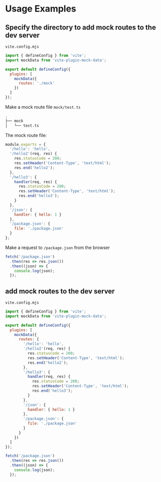 # Usage Examples

## Specify the directory to add mock routes to the dev server

`vite.config.mjs`
```js
import { defineConfig } from 'vite';
import mockData from 'vite-plugin-mock-data';

export default defineConfig({
  plugins: [
    mockData({
      routes: './mock'
    })
  ]
});
```

Make a mock route file `mock/test.ts`
```txt
.
├── mock
│   └── test.ts
```

The mock route file:
```js
module.exports = {
  '/hello': 'hello',
  '/hello2'(req, res) {
    res.statusCode = 200;
    res.setHeader('Content-Type', 'text/html');
    res.end('hello2');
  },
  '/hello3': {
    handler(req, res) {
      res.statusCode = 200;
      res.setHeader('Content-Type', 'text/html');
      res.end('hello3');
    }
  },
  '/json': {
    handler: { hello: 1 }
  },
  '/package.json': {
    file: './package.json'
  }
};
```

Make a request to `/package.json` from the browser
```js
fetch('/package.json')
  .then(res => res.json())
  .then((json) => {
    console.log(json);
  });
```

## add mock routes to the dev server

`vite.config.mjs`

```js
import { defineConfig } from 'vite';
import mockData from 'vite-plugin-mock-data';

export default defineConfig({
  plugins: [
    mockData({
      routes: {
        '/hello': 'hello',
        '/hello2'(req, res) {
          res.statusCode = 200;
          res.setHeader('Content-Type', 'text/html');
          res.end('hello2');
        },
        '/hello3': {
          handler(req, res) {
            res.statusCode = 200;
            res.setHeader('Content-Type', 'text/html');
            res.end('hello3');
          }
        },
        '/json': {
          handler: { hello: 1 }
        },
        '/package.json': {
          file: './package.json'
        }
      }
    })
  ]
});
```

```js
fetch('/package.json')
  .then(res => res.json())
  .then((json) => {
    console.log(json);
  });
```

